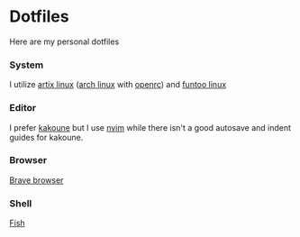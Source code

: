 # Dotfiles

Here are my personal dotfiles


### System
I utilize [artix linux](https://artixlinux.org/) ([arch linux](https://archlinux.org/) with [openrc](https://wiki.gentoo.org/wiki/OpenRC))
and [funtoo linux](https://www.funtoo.org/Welcome)

### Editor
I prefer [kakoune](https://kakoune.org/) but I use [nvim](https://neovim.io/) 
while there isn't a good autosave and indent guides for kakoune.

### Browser
[Brave browser](https://brave.com/)

### Shell 
[Fish](https://fishshell.com/)



